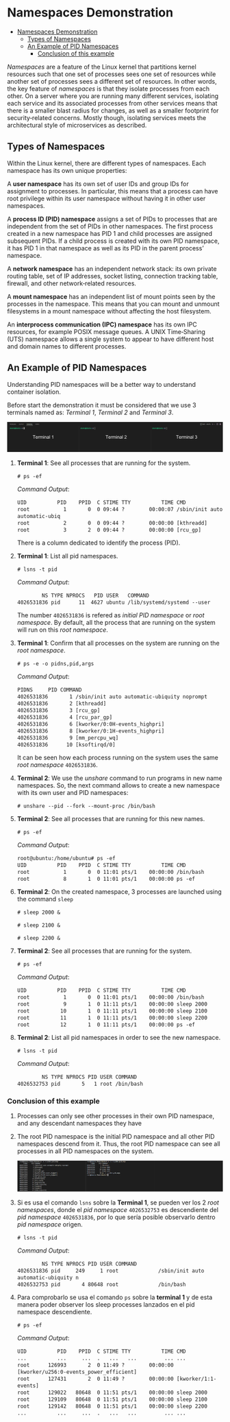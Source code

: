 # Namespaces Demonstration

- [Namespaces Demonstration](#namespaces-demonstration)
  - [Types of Namespaces](#types-of-namespaces)
  - [An Example of PID Namespaces](#an-example-of-pid-namespaces)
    - [Conclusion of this example](#conclusion-of-this-example)

*Namespaces* are a feature of the Linux kernel that partitions kernel resources such that one set of processes sees one set of resources while another set of processes sees a different set of resources. In other words, the key feature of *namespaces* is that they isolate processes from each other. On a server where you are running many different services, isolating each service and its associated processes from other services means that there is a smaller blast radius for changes, as well as a smaller footprint for security‑related concerns. Mostly though, isolating services meets the architectural style of microservices as described.

## Types of Namespaces

Within the Linux kernel, there are different types of namespaces. Each namespace has its own unique properties:

A **user namespace** has its own set of user IDs and group IDs for assignment to processes. In particular, this means that a process can have root privilege within its user namespace without having it in other user namespaces.

A **process ID (PID) namespace** assigns a set of PIDs to processes that are independent from the set of PIDs in other namespaces. The first process created in a new namespace has PID 1 and child processes are assigned subsequent PIDs. If a child process is created with its own PID namespace, it has PID 1 in that namespace as well as its PID in the parent process’ namespace.

A **network namespace** has an independent network stack: its own private routing table, set of IP addresses, socket listing, connection tracking table, firewall, and other network‑related resources.

A **mount namespace** has an independent list of mount points seen by the processes in the namespace. This means that you can mount and unmount filesystems in a mount namespace without affecting the host filesystem.

An **interprocess communication (IPC) namespace** has its own IPC resources, for example POSIX message queues.
A UNIX Time‑Sharing (UTS) namespace allows a single system to appear to have different host and domain names to different processes.

## An Example of PID Namespaces

Understanding PID namespaces will be a better way to understand container isolation.

Before start the demonstration it must be considered that we use 3 terminals named as: *Terminal 1*, *Terminal 2* and *Terminal 3*.

![3-terminals](./img/3-consoles.png)

1. **Terminal 1**: See all processes that are running for the system.

    ```console
    # ps -ef
    ```

    *Command Output*:

    ```console
    UID          PID    PPID  C STIME TTY          TIME CMD
    root           1       0  0 09:44 ?        00:00:07 /sbin/init auto automatic-ubiq
    root           2       0  0 09:44 ?        00:00:00 [kthreadd]
    root           3       2  0 09:44 ?        00:00:00 [rcu_gp]
    ```

    There is a column dedicated to identify the process (PID).

2. **Terminal 1**: List all pid namespaces.

    ```console
    # lsns -t pid
    ```

    *Command Output*:

    ```console
            NS TYPE NPROCS   PID USER   COMMAND
    4026531836 pid      11  4627 ubuntu /lib/systemd/systemd --user
    ```

    The number `4026531836` is refered as *initial PID namespace* or *root namespace*. By default, all the process that are running on the system will run on this *root namespace*.

3. **Terminal 1**: Confirm that all processes on the system are running on the *root namespace*.

    ```console
    # ps -e -o pidns,pid,args
    ```

    *Command Output*:

    ```console
    PIDNS     PID COMMAND
    4026531836       1 /sbin/init auto automatic-ubiquity noprompt
    4026531836       2 [kthreadd]
    4026531836       3 [rcu_gp]
    4026531836       4 [rcu_par_gp]
    4026531836       6 [kworker/0:0H-events_highpri]
    4026531836       8 [kworker/0:1H-events_highpri]
    4026531836       9 [mm_percpu_wq]
    4026531836      10 [ksoftirqd/0]
    ```

    It can be seen how each process running on the system uses the same *root namespace* `4026531836`.

4. **Terminal 2**: We use the *unshare* command to run programs in new name namespaces. So, the next command allows to create a new namespace with its own user and PID namespaces:

    ```console
    # unshare --pid --fork --mount-proc /bin/bash
    ```

5. **Terminal 2**: See all processes that are running for this new names.

    ```console
    # ps -ef
    ```

    *Command Output*:

    ```console
    root@ubuntu:/home/ubuntu# ps -ef
    UID          PID    PPID  C STIME TTY          TIME CMD
    root           1       0  0 11:01 pts/1    00:00:00 /bin/bash
    root           8       1  0 11:01 pts/1    00:00:00 ps -ef
    ```

6. **Terminal 2**: On the created namespace, 3 processes are launched using the command `sleep`

    ```console
    # sleep 2000 &
    ```

    ```console
    # sleep 2100 &
    ```

    ```console
    # sleep 2200 &
    ```

7. **Terminal 2**: See all processes that are running for the system.

    ```console
    # ps -ef
    ```

    *Command Output*:

    ```console
    UID          PID    PPID  C STIME TTY          TIME CMD
    root           1       0  0 11:01 pts/1    00:00:00 /bin/bash
    root           9       1  0 11:11 pts/1    00:00:00 sleep 2000
    root          10       1  0 11:11 pts/1    00:00:00 sleep 2100
    root          11       1  0 11:11 pts/1    00:00:00 sleep 2200
    root          12       1  0 11:11 pts/1    00:00:00 ps -ef
    ```

8. **Terminal 2**: List all pid namespaces in order to see the new namespace.

    ```console
    # lsns -t pid
    ```

    *Command Output*:

    ```console
            NS TYPE NPROCS PID USER COMMAND
    4026532753 pid       5   1 root /bin/bash
    ```

### Conclusion of this example

1. Processes can only see other processes in their own PID namespace, and any descendant namespaces they have
2. The root PID namespace is the initial PID namespace and all other PID namespaces descend from it. Thus, the root PID namespace can see all processes in all PID namespaces on the system.

    ![3-terminals-2](./img/3-consoles-2.png)

3. Si es usa el comando `lsns` sobre la **Terminal 1**, se pueden ver los 2 *root namespaces*, donde el *pid namespace* `4026532753` es descendiente del *pid namespace* `4026531836`, por lo que sería posible observarlo dentro *pid namespace* origen.

    ```console
    # lsns -t pid
    ```

    *Command Output*:

    ```console
            NS TYPE NPROCS PID USER COMMAND
    4026531836 pid     249     1 root             /sbin/init auto automatic-ubiquity n
    4026532753 pid       4 80648 root             /bin/bash
    ```

4. Para comprobarlo se usa el comando `ps` sobre la **terminal 1** y de esta manera poder observer los sleep processes lanzados en el pid namespace descendiente.

    ```console
    # ps -ef
    ```

    *Command Output*:

    ```console
    UID          PID    PPID  C STIME TTY          TIME CMD
    ...          ...     ...  .   ...   ...         ... ... 
    root      126993       2  0 11:49 ?        00:00:00 [kworker/u256:0-events_power_efficient]
    root      127431       2  0 11:49 ?        00:00:00 [kworker/1:1-events]
    root      129022   80648  0 11:51 pts/1    00:00:00 sleep 2000
    root      129109   80648  0 11:51 pts/1    00:00:00 sleep 2100
    root      129142   80648  0 11:51 pts/1    00:00:00 sleep 2200
    ...          ...     ...  .   ...   ...         ... ...
    ```
